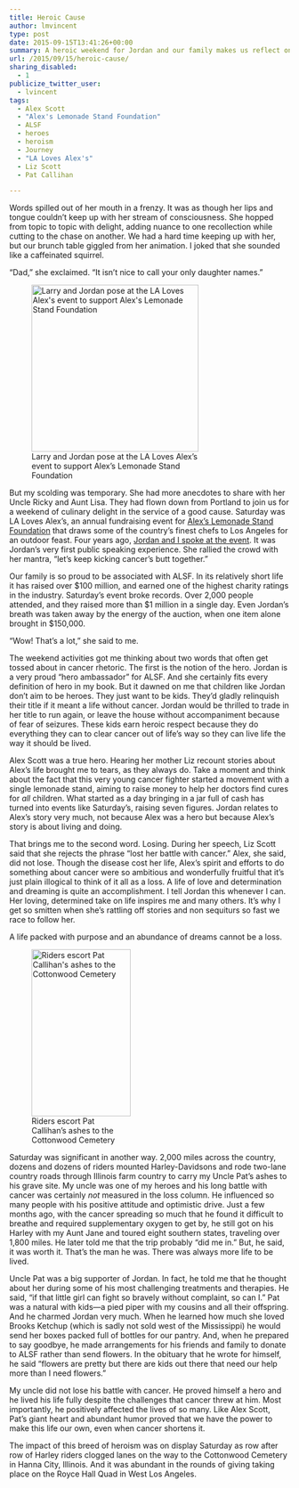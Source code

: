 ```yaml
---
title: Heroic Cause
author: lmvincent
type: post
date: 2015-09-15T13:41:26+00:00
summary: A heroic weekend for Jordan and our family makes us reflect on what it means to be a cancer hero, and how the word "losing" is terribly misused.
url: /2015/09/15/heroic-cause/
sharing_disabled:
  - 1
publicize_twitter_user:
  - lvincent
tags:
  - Alex Scott
  - "Alex's Lemonade Stand Foundation"
  - ALSF
  - heroes
  - heroism
  - Journey
  - "LA Loves Alex's"
  - Liz Scott
  - Pat Callihan

---
```

Words spilled out of her mouth in a frenzy. It was as though her lips and tongue couldn&#8217;t keep up with her stream of consciousness. She hopped from topic to topic with delight, adding nuance to one recollection while cutting to the chase on another. We had a hard time keeping up with her, but our brunch table giggled from her animation. I joked that she sounded like a caffeinated squirrel.

“Dad,” she exclaimed. “It isn’t nice to call your only daughter names.”

<figure id="attachment_905" aria-describedby="caption-attachment-905" style="width: 300px" class="wp-caption alignleft"><img loading="lazy" class="size-medium wp-image-905" src="https://jordansjourney.files.wordpress.com/2015/09/20150912_raw_alsf_063.jpg?w=300" alt="Larry and Jordan pose at the LA Loves Alex's event to support Alex's Lemonade Stand Foundation" width="300" height="300" /><figcaption id="caption-attachment-905" class="wp-caption-text">Larry and Jordan pose at the LA Loves Alex&#8217;s event to support Alex&#8217;s Lemonade Stand Foundation</figcaption></figure>

But my scolding was temporary. She had more anecdotes to share with her Uncle Ricky and Aunt Lisa. They had flown down from Portland to join us for a weekend of culinary delight in the service of a good cause. Saturday was LA Loves Alex’s, an annual fundraising event for <a href="http://www.alexslemonade.org" target="_blank" rel="noopener">Alex’s Lemonade Stand Foundation</a> that draws some of the country’s finest chefs to Los Angeles for an outdoor feast. Four years ago, <a href="http://jordanvincent.com/2011/11/06/being-a-hero-ambassador/" target="_blank" rel="noopener">Jordan and I spoke at the event</a>. It was Jordan’s very first public speaking experience. She rallied the crowd with her mantra, “let’s keep kicking cancer’s butt together.”

Our family is so proud to be associated with ALSF. In its relatively short life it has raised over $100 million, and earned one of the highest charity ratings in the industry. Saturday’s event broke records. Over 2,000 people attended, and they raised more than $1 million in a single day. Even Jordan’s breath was taken away by the energy of the auction, when one item alone brought in $150,000.

“Wow! That’s a lot,” she said to me.

The weekend activities got me thinking about two words that often get tossed about in cancer rhetoric. The first is the notion of the hero. Jordan is a very proud “hero ambassador” for ALSF. And she certainly fits every definition of hero in my book. But it dawned on me that children like Jordan don’t aim to be heroes. They just want to be kids. They’d gladly relinquish their title if it meant a life without cancer. Jordan would be thrilled to trade in her title to run again, or leave the house without accompaniment because of fear of seizures. These kids earn heroic respect because they do everything they can to clear cancer out of life’s way so they can live life the way it should be lived.

Alex Scott was a true hero. Hearing her mother Liz recount stories about Alex’s life brought me to tears, as they always do. Take a moment and think about the fact that this very young cancer fighter started a movement with a single lemonade stand, aiming to raise money to help her doctors find cures for _all_ children. What started as a day bringing in a jar full of cash has turned into events like Saturday’s, raising seven figures. Jordan relates to Alex’s story very much, not because Alex was a hero but because Alex’s story is about living and doing.

That brings me to the second word. Losing. During her speech, Liz Scott said that she rejects the phrase “lost her battle with cancer.” Alex, she said, did not lose. Though the disease cost her life, Alex’s spirit and efforts to do something about cancer were so ambitious and wonderfully fruitful that it’s just plain illogical to think of it all as a loss. A life of love and determination and dreaming is quite an accomplishment. I tell Jordan this whenever I can. Her loving, determined take on life inspires me and many others. It’s why I get so smitten when she’s rattling off stories and non sequiturs so fast we race to follow her.

A life packed with purpose and an abundance of dreams cannot be a loss.

<figure id="attachment_906" aria-describedby="caption-attachment-906" style="width: 178px" class="wp-caption alignright"><img loading="lazy" class="size-medium wp-image-906" src="https://jordansjourney.files.wordpress.com/2015/09/patcallihanprogression.png?w=178" alt="Riders escort Pat Callihan's ashes to the Cottonwood Cemetery" width="178" height="300" /><figcaption id="caption-attachment-906" class="wp-caption-text">Riders escort Pat Callihan&#8217;s ashes to the Cottonwood Cemetery</figcaption></figure>

Saturday was significant in another way. 2,000 miles across the country, dozens and dozens of riders mounted Harley-Davidsons and rode two-lane country roads through Illinois farm country to carry my Uncle Pat’s ashes to his grave site. My uncle was one of my heroes and his long battle with cancer was certainly _not_ measured in the loss column. He influenced so many people with his positive attitude and optimistic drive. Just a few months ago, with the cancer spreading so much that he found it difficult to breathe and required supplementary oxygen to get by, he still got on his Harley with my Aunt Jane and toured eight southern states, traveling over 1,800 miles. He later told me that the trip probably “did me in.” But, he said, it was worth it. That’s the man he was. There was always more life to be lived.

Uncle Pat was a big supporter of Jordan. In fact, he told me that he thought about her during some of his most challenging treatments and therapies. He said, “if that little girl can fight so bravely without complaint, so can I.” Pat was a natural with kids—a pied piper with my cousins and all their offspring. And he charmed Jordan very much. When he learned how much she loved Brooks Ketchup (which is sadly not sold west of the Mississippi) he would send her boxes packed full of bottles for our pantry. And, when he prepared to say goodbye, he made arrangements for his friends and family to donate to ALSF rather than send flowers. In the obituary that he wrote for himself, he said “flowers are pretty but there are kids out there that need our help more than I need flowers.”

My uncle did not lose his battle with cancer. He proved himself a hero and he lived his life fully despite the challenges that cancer threw at him. Most importantly, he positively affected the lives of so many. Like Alex Scott, Pat’s giant heart and abundant humor proved that we have the power to make this life our own, even when cancer shortens it.

The impact of this breed of heroism was on display Saturday as row after row of Harley riders clogged lanes on the way to the Cottonwood Cemetery in Hanna City, Illinois. And it was abundant in the rounds of giving taking place on the Royce Hall Quad in West Los Angeles.